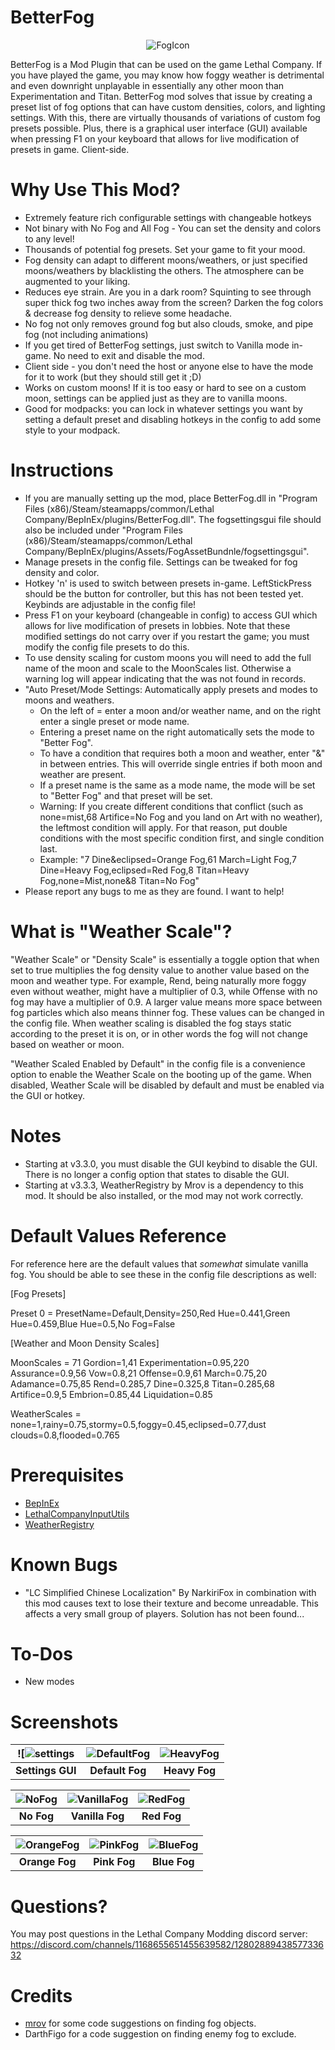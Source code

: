 BetterFog
==============

<p align="center">
  <img src="https://github.com/user-attachments/assets/0cb0bf4c-0675-4d7e-92c6-fb2b5742067c" alt="FogIcon"/>
</p>

BetterFog is a Mod Plugin that can be used on the game Lethal Company. If you have played the game, you may know how foggy weather is detrimental and even downright unplayable in essentially any other moon than Experimentation and Titan. BetterFog mod solves that issue by creating a preset list of fog options that can have custom densities, colors, and lighting settings. With this, there are virtually thousands of variations of custom fog presets possible. Plus, there is a graphical user interface (GUI) available when pressing F1 on your keyboard that allows for live modification of presets in game. Client-side.

Why Use This Mod?
==============
- Extremely feature rich configurable settings with changeable hotkeys
- Not binary with No Fog and All Fog - You can set the density and colors to any level!
- Thousands of potential fog presets. Set your game to fit your mood.
- Fog density can adapt to different moons/weathers, or just specified moons/weathers by blacklisting the others. The atmosphere can be augmented to your liking.
- Reduces eye strain. Are you in a dark room? Squinting to see through super thick fog two inches away from the screen? Darken the fog colors & decrease fog density to relieve some headache.
- No fog not only removes ground fog but also clouds, smoke, and pipe fog (not including animations)
- If you get tired of BetterFog settings, just switch to Vanilla mode in-game. No need to exit and disable the mod.
- Client side - you don't need the host or anyone else to have the mode for it to work (but they should still get it ;D)
- Works on custom moons! If it is too easy or hard to see on a custom moon, settings can be applied just as they are to vanilla moons.
- Good for modpacks: you can lock in whatever settings you want by setting a default preset and disabling hotkeys in the config to add some style to your modpack.

Instructions
==============

- If you are manually setting up the mod, place BetterFog.dll in "Program Files (x86)/Steam/steamapps/common/Lethal Company/BepInEx/plugins/BetterFog.dll". The fogsettingsgui file should also be included under "Program Files (x86)/Steam/steamapps/common/Lethal Company/BepInEx/plugins/Assets/FogAssetBundnle/fogsettingsgui".
- Manage presets in the config file. Settings can be tweaked for fog density and color.
- Hotkey 'n' is used to switch between presets in-game. LeftStickPress should be the button for controller, but this has not been tested yet. Keybinds are adjustable in the config file!
- Press F1 on your keyboard (changeable in config) to access GUI which allows for live modification of presets in lobbies. Note that these modified settings do not carry over if you restart the game; you must modify the config file presets to do this.
- To use density scaling for custom moons you will need to add the full name of the moon and scale to the MoonScales list. Otherwise a warning log will appear indicating that the <full name of moon> was not found in records.
- "Auto Preset/Mode Settings: Automatically apply presets and modes to moons and weathers. 
  - On the left of = enter a moon and/or weather name, and on the right enter a single preset or mode name. 
  - Entering a preset name on the right automatically sets the mode to "Better Fog". 
  - To have a condition that requires both a moon and weather, enter "&" in between entries. This will override single entries if both moon and weather are present. 
  - If a preset name is the same as a mode name, the mode will be set to \"Better Fog\" and that preset will be set. 
  - Warning: If you create different conditions that conflict (such as none=mist,68 Artifice=No Fog and you land on Art with no weather), the leftmost condition will apply. For that reason, put double conditions with the most specific condition first, and single condition last.
  - Example: "7 Dine&eclipsed=Orange Fog,61 March=Light Fog,7 Dine=Heavy Fog,eclipsed=Red Fog,8 Titan=Heavy Fog,none=Mist,none&8 Titan=No Fog"
- Please report any bugs to me as they are found. I want to help!

What is "Weather Scale"?
==============

"Weather Scale" or "Density Scale" is essentially a toggle option that when set to true multiplies the fog density value to another value based on the moon and weather type. For example, Rend, being naturally more foggy even without weather, might have a multiplier of 0.3, while Offense with no fog may have a multiplier of 0.9. A larger value means more space between fog particles which also means thinner fog. These values can be changed in the config file. When weather scaling is disabled the fog stays static according to the preset it is on, or in other words the fog will not change based on weather or moon. 

"Weather Scaled Enabled by Default" in the config file is a convenience option to enable the Weather Scale on the booting up of the game. When disabled, Weather Scale will be disabled by default and must be enabled via the GUI or hotkey.

Notes
==============
- Starting at v3.3.0, you must disable the GUI keybind to disable the GUI. There is no longer a config option that states to disable the GUI.
- Starting at v3.3.3, WeatherRegistry by Mrov is a dependency to this mod. It should be also installed, or the mod may not work correctly.

Default Values Reference
==============

For reference here are the default values that *somewhat* simulate vanilla fog. You should be able to see these in the config file descriptions as well:

[Fog Presets]

Preset 0 = PresetName=Default,Density=250,Red Hue=0.441,Green Hue=0.459,Blue Hue=0.5,No Fog=False

[Weather and Moon Density Scales]

MoonScales = 71 Gordion=1,41 Experimentation=0.95,220 Assurance=0.9,56 Vow=0.8,21 Offense=0.9,61 March=0.75,20 Adamance=0.75,85 Rend=0.285,7 Dine=0.325,8 Titan=0.285,68 Artifice=0.9,5 Embrion=0.85,44 Liquidation=0.85

WeatherScales = none=1,rainy=0.75,stormy=0.5,foggy=0.45,eclipsed=0.77,dust clouds=0.8,flooded=0.765

Prerequisites
==============
- [BepInEx](https://thunderstore.io/c/lethal-company/p/BepInEx/BepInExPack/)
- [LethalCompanyInputUtils](https://thunderstore.io/c/lethal-company/p/Rune580/LethalCompany_InputUtils/)
- [WeatherRegistry](https://thunderstore.io/c/lethal-company/p/mrov/WeatherRegistry/)

Known Bugs
==============
- "LC Simplified Chinese Localization" By NarkiriFox in combination with this mod causes text to lose their texture and become unreadable. This affects a very small group of players. Solution has not been found...

To-Dos
==============
- New modes

Screenshots
==============
| ![![settings](https://github.com/user-attachments/assets/a225bc44-f4f2-4252-ad91-d0e00aac4e32) | ![DefaultFog](https://github.com/user-attachments/assets/6ddc9d3e-c16e-4a0d-868e-4025786e49bf) | ![HeavyFog](https://github.com/user-attachments/assets/f9273464-d866-47d8-b3d2-2b1733d23994) |
|:--:|:--:|:--:|
| **Settings GUI** | **Default Fog** | **Heavy Fog** |

| ![NoFog](https://github.com/user-attachments/assets/e400170a-85a7-4b59-8107-a056b8e70bc5) | ![VanillaFog](https://github.com/user-attachments/assets/56d8d5cd-0f69-4f17-9a25-cdc672e052e1) | ![RedFog](https://github.com/user-attachments/assets/e392e535-06e7-47e7-9917-b638ed620271) |
|:--:|:--:|:--:|
| **No Fog** | **Vanilla Fog** | **Red Fog** |

| ![OrangeFog](https://github.com/user-attachments/assets/7f39a444-2267-453a-957b-89817b42110a) | ![PinkFog](https://github.com/user-attachments/assets/27c0e56a-5fd6-4986-aa7d-470331aa5225) | ![BlueFog](https://github.com/user-attachments/assets/5ddfd892-753e-4cce-959d-a847dface9e6) |
|:--:|:--:|:--:|
| **Orange Fog** | **Pink Fog** | **Blue Fog** |

Questions?
==============
You may post questions in the Lethal Company Modding discord server: https://discord.com/channels/1168655651455639582/1280288943857733632

Credits
==============
- [mrov](https://github.com/AndreyMrovol) for some code suggestions on finding fog objects.
- DarthFigo for a code suggestion on finding enemy fog to exclude.
